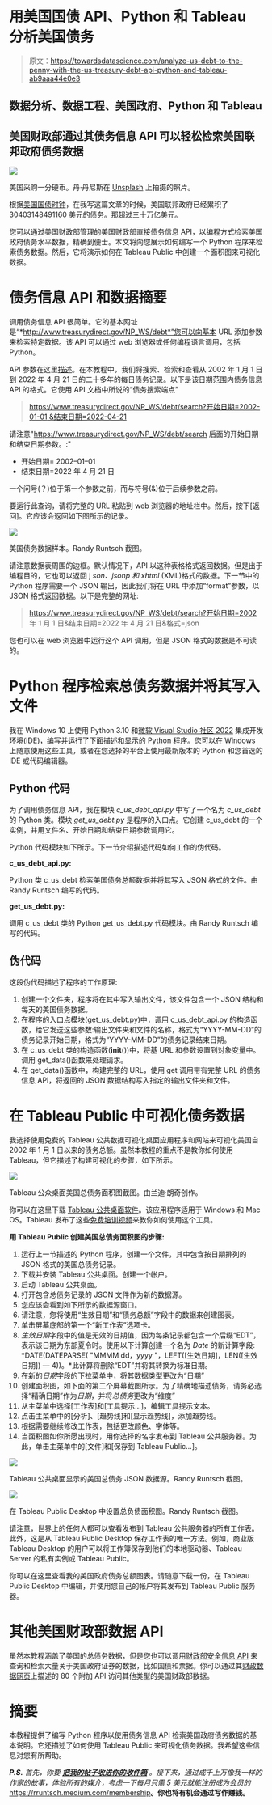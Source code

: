 # 用美国国债 API、Python 和 Tableau 分析美国债务

> 原文：<https://towardsdatascience.com/analyze-us-debt-to-the-penny-with-the-us-treasury-debt-api-python-and-tableau-ab9aaa44e0e3>

## 数据分析、数据工程、美国政府、Python 和 Tableau

## 美国财政部通过其债务信息 API 可以轻松检索美国联邦政府债务数据

![](img/b9c40799259552809b06731c8a976c3c.png)

美国采购一分硬币。丹·丹尼斯在 [Unsplash](https://unsplash.com/s/photos/coin?utm_source=unsplash&utm_medium=referral&utm_content=creditCopyText) 上拍摄的照片。

根据[美国国债时钟](https://usdebtclock.org/)，在我写这篇文章的时候，美国联邦政府已经累积了 30403148491160 美元的债务。那超过三十万亿美元。

您可以通过美国财政部管理的美国财政部直接债务信息 API，以编程方式检索美国政府债务水平数据，精确到便士。本文将向您展示如何编写一个 Python 程序来检索债务数据。然后，它将演示如何在 Tableau Public 中创建一个面积图来可视化数据。

# 债务信息 API 和数据摘要

调用债务信息 API 很简单。它的基本网址是“*http://www.treasurydirect.gov/NP_WS/debt*”您可以向基本 URL 添加参数来检索特定数据。该 API 可以通过 web 浏览器或任何编程语言调用，包括 Python。

API 参数在这里[描述](https://www.treasurydirect.gov/webapis/webapisdebt.htm)。在本教程中，我们将搜索、检索和查看从 2002 年 1 月 1 日到 2022 年 4 月 21 日的二十多年的每日债务记录。以下是该日期范围内债务信息 API 的格式。它使用 API 文档中所说的“债务搜索端点”

> [https://www.treasurydirect.gov/NP_WS/debt/search?开始日期=2002-01-01 &结束日期=2022-04-21](https://www.treasurydirect.gov/NP_WS/debt/search?startdate=2002-01-01&enddate=2022-04-21)

请注意"https://www.treasurydirect.gov/NP_WS/debt/search 后面的开始日期和结束日期参数。:"

*   开始日期= 2002–01–01
*   结束日期=2022 年 4 月 21 日

一个问号(？)位于第一个参数之前，而与符号(&)位于后续参数之前。

要运行此查询，请将完整的 URL 粘贴到 web 浏览器的地址栏中。然后，按下[返回]。它应该会返回如下图所示的记录。

![](img/2c486e73b4b6385ea9ca6f4e94b73649.png)

美国债务数据样本。Randy Runtsch 截图。

请注意数据表周围的边框。默认情况下，API 以这种表格格式返回数据。但是出于编程目的，它也可以返回 j *son、jsonp 和 xhtml* (XML)格式的数据。下一节中的 Python 程序需要一个 JSON 输出，因此我们将在 URL 中添加“format”参数，以 JSON 格式返回数据。以下是完整的网址:

> https://www.treasurydirect.gov/NP_WS/debt/search?开始日期=2002 年 1 月 1 日&结束日期=2022 年 4 月 21 日&格式=json

您也可以在 web 浏览器中运行这个 API 调用，但是 JSON 格式的数据是不可读的。

# Python 程序检索总债务数据并将其写入文件

我在 Windows 10 上使用 Python 3.10 和[微软 Visual Studio 社区 2022](https://visualstudio.microsoft.com/vs/community/) 集成开发环境(IDE)，编写并运行了下面描述和显示的 Python 程序。您可以在 Windows 上随意使用这些工具，或者在您选择的平台上使用最新版本的 Python 和您首选的 IDE 或代码编辑器。

## Python 代码

为了调用债务信息 API，我在模块 *c_us_debt_api.py* 中写了一个名为 *c_us_debt* 的 Python 类。模块 *get_us_debt.py* 是程序的入口点。它创建 c_us_debt 的一个实例，并用文件名、开始日期和结束日期参数调用它。

Python 代码模块如下所示。下一节介绍描述代码如何工作的伪代码。

**c_us_debt_api.py:**

Python 类 c_us_debt 检索美国债务总额数据并将其写入 JSON 格式的文件。由 Randy Runtsch 编写的代码。

**get_us_debt.py:**

调用 c_us_debt 类的 Python get_us_debt.py 代码模块。由 Randy Runtsch 编写的代码。

## 伪代码

这段伪代码描述了程序的工作原理:

1.  创建一个文件夹，程序将在其中写入输出文件，该文件包含一个 JSON 结构和每天的美国债务数据。
2.  在程序的入口点模块(get_us_debt.py)中，调用 c_us_debt_api.py 的构造函数，给它发送这些参数:输出文件夹和文件的名称，格式为“YYYY-MM-DD”的债务记录开始日期，格式为“YYYY-MM-DD”的债务记录结束日期。
3.  在 c_us_debt 类的构造函数(__init__())中，将基 URL 和参数设置到对象变量中。调用 get_data()函数来处理请求。
4.  在 get_data()函数中，构建完整的 URL，使用 get 调用带有完整 URL 的债务信息 API，将返回的 JSON 数据结构写入指定的输出文件夹和文件。

# 在 Tableau Public 中可视化债务数据

我选择使用免费的 Tableau 公共数据可视化桌面应用程序和网站来可视化美国自 2002 年 1 月 1 日以来的债务总额。虽然本教程的重点不是教你如何使用 Tableau，但它描述了构建可视化的步骤，如下所示。

![](img/7d56f78d247c17dd2a0e00c81020f853.png)

Tableau 公众桌面美国总债务面积图截图。由兰迪·朗奇创作。

你可以在这里下载 [Tableau 公共桌面软件](https://www.tableau.com/products/public)。该应用程序适用于 Windows 和 Mac OS。Tableau 发布了这些[免费培训视频](https://www.tableau.com/learn/training/20221)来教你如何使用这个工具。

**用 Tableau Public 创建美国总债务面积图的步骤:**

1.  运行上一节描述的 Python 程序，创建一个文件，其中包含按日期排列的 JSON 格式的美国总债务记录。
2.  下载并安装 Tableau 公共桌面。创建一个帐户。
3.  启动 Tableau 公共桌面。
4.  打开包含总债务记录的 JSON 文件作为新的数据源。
5.  您应该会看到如下所示的数据源窗口。
6.  请注意，您将使用“生效日期”和“债务总额”字段中的数据来创建图表。
7.  单击屏幕底部的第一个“新工作表”选项卡。
8.  *生效日期*字段中的值是无效的日期值，因为每条记录都包含一个后缀“EDT”，表示该日期为东部夏令时。使用以下计算创建一个名为 *Date* 的新计算字段: *DATE(DATEPARSE( "MMMM dd，yyyy "，LEFT([生效日期]，LEN([生效日期]) — 4))。*此计算将删除“EDT”并将其转换为标准日期。
9.  在新的*日期*字段的下拉菜单中，将其数据类型更改为“日期”
10.  创建面积图，如下面的第二个屏幕截图所示。为了精确地描述债务，请务必选择“精确日期”作为*日期*，并将*总债务*更改为“维度”
11.  从主菜单中选择[工作表]和[工具提示…]，编辑工具提示文本。
12.  点击主菜单中的[分析]、[趋势线]和[显示趋势线]，添加趋势线。
13.  根据需要继续修改工作表，包括更改颜色、字体等。
14.  当面积图如你所愿出现时，用你选择的名字发布到 Tableau 公共服务器。为此，单击主菜单中的[文件]和[保存到 Tableau Public…]。

![](img/d802eb50fe4a3f2491f5eb23500f93cf.png)

Tableau 公共桌面显示的美国总债务 JSON 数据源。Randy Runtsch 截图。

![](img/db00b09e562c03a9a93327482b2cd308.png)

在 Tableau Public Desktop 中设置总负债面积图。Randy Runtsch 截图。

请注意，世界上的任何人都可以查看发布到 Tableau 公共服务器的所有工作表。此外，这是从 Tableau Public Desktop 保存工作表的唯一方法。例如，商业版 Tableau Desktop 的用户可以将工作簿保存到他们的本地驱动器、Tableau Server 的私有实例或 Tableau Public。

你可以在这里查看我的美国政府债务总额图表。请随意下载一份，在 Tableau Public Desktop 中编辑，并使用您自己的帐户将其发布到 Tableau Public 服务器。

# 其他美国财政部数据 API

虽然本教程涵盖了美国的总债务数据，但是您也可以调用[财政部安全信息 API](https://www.treasurydirect.gov/webapis/webapisecurities.htm) 来查询和检索大量关于美国政府证券的数据，比如国债和票据。你可以通过其[财政数据网页](https://fiscaldata.treasury.gov/api-documentation/)上描述的 80 个附加 API 访问其他类型的美国财政部数据。

# 摘要

本教程提供了编写 Python 程序以使用债务信息 API 检索美国政府债务数据的基本说明。它还描述了如何使用 Tableau Public 来可视化债务数据。我希望这些信息对您有所帮助。

***P.S.*** *首先，你要* [***把我的帖子收进你的收件箱***](https://rruntsch.medium.com/subscribe) *。接下来，通过成千上万像我一样的作家的故事，体验所有的媒介，考虑一下每月只需 5 美元就能注册成为会员的*<https://rruntsch.medium.com/membership>**。你也将有机会通过写作赚钱。**